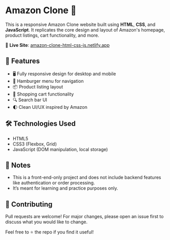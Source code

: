 # Amazon Clone 🛒

This is a responsive Amazon Clone website built using **HTML**, **CSS**, and **JavaScript**. It replicates the core design and layout of Amazon's homepage, product listings, cart functionality, and more.

🔗 **Live Site**: [amazon-clone-html-css-js.netlify.app](https://amazon-clone-html-css-js.netlify.app/)

## 🚀 Features

- 🖥️ Fully responsive design for desktop and mobile
- 🧭 Hamburger menu for navigation
- 📦 Product listing layout
- 🛒 Shopping cart functionality
- 🔍 Search bar UI
- 🌓 Clean UI/UX inspired by Amazon

## 🛠️ Technologies Used

- HTML5
- CSS3 (Flexbox, Grid)
- JavaScript (DOM manipulation, local storage)

## 📌 Notes

- This is a front-end-only project and does not include backend features like authentication or order processing.
- It’s meant for learning and practice purposes only.

## 🙌 Contributing

Pull requests are welcome! For major changes, please open an issue first to discuss what you would like to change.


Feel free to ⭐ the repo if you find it useful!

